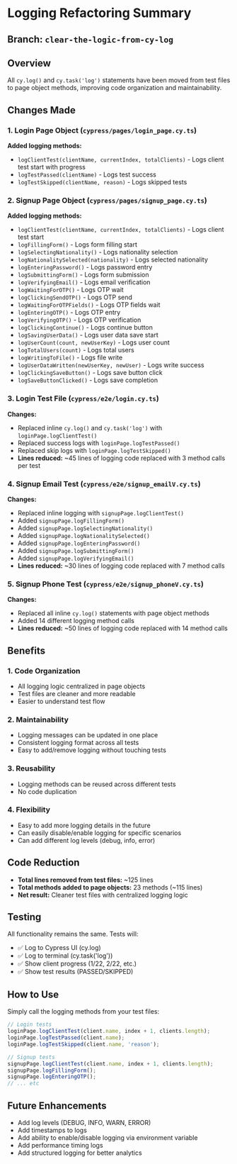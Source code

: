 # Logging Refactoring Summary

## Branch: `clear-the-logic-from-cy-log`

## Overview
All `cy.log()` and `cy.task('log')` statements have been moved from test files to page object methods, improving code organization and maintainability.

## Changes Made

### 1. Login Page Object (`cypress/pages/login_page.cy.ts`)
**Added logging methods:**
- `logClientTest(clientName, currentIndex, totalClients)` - Logs client test start with progress
- `logTestPassed(clientName)` - Logs test success
- `logTestSkipped(clientName, reason)` - Logs skipped tests

### 2. Signup Page Object (`cypress/pages/signup_page.cy.ts`)
**Added logging methods:**
- `logClientTest(clientName, currentIndex, totalClients)` - Logs client test start
- `logFillingForm()` - Logs form filling start
- `logSelectingNationality()` - Logs nationality selection
- `logNationalitySelected(nationality)` - Logs selected nationality
- `logEnteringPassword()` - Logs password entry
- `logSubmittingForm()` - Logs form submission
- `logVerifyingEmail()` - Logs email verification
- `logWaitingForOTP()` - Logs OTP wait
- `logClickingSendOTP()` - Logs OTP send
- `logWaitingForOTPFields()` - Logs OTP fields wait
- `logEnteringOTP()` - Logs OTP entry
- `logVerifyingOTP()` - Logs OTP verification
- `logClickingContinue()` - Logs continue button
- `logSavingUserData()` - Logs user data save start
- `logUserCount(count, newUserKey)` - Logs user count
- `logTotalUsers(count)` - Logs total users
- `logWritingToFile()` - Logs file write
- `logUserDataWritten(newUserKey, newUser)` - Logs write success
- `logClickingSaveButton()` - Logs save button click
- `logSaveButtonClicked()` - Logs save completion

### 3. Login Test File (`cypress/e2e/login.cy.ts`)
**Changes:**
- Replaced inline `cy.log()` and `cy.task('log')` with `loginPage.logClientTest()`
- Replaced success logs with `loginPage.logTestPassed()`
- Replaced skip logs with `loginPage.logTestSkipped()`
- **Lines reduced:** ~45 lines of logging code replaced with 3 method calls per test

### 4. Signup Email Test (`cypress/e2e/signup_emailV.cy.ts`)
**Changes:**
- Replaced inline logging with `signupPage.logClientTest()`
- Added `signupPage.logFillingForm()`
- Added `signupPage.logSelectingNationality()`
- Added `signupPage.logNationalitySelected()`
- Added `signupPage.logEnteringPassword()`
- Added `signupPage.logSubmittingForm()`
- Added `signupPage.logVerifyingEmail()`
- **Lines reduced:** ~30 lines of logging code replaced with 7 method calls

### 5. Signup Phone Test (`cypress/e2e/signup_phoneV.cy.ts`)
**Changes:**
- Replaced all inline `cy.log()` statements with page object methods
- Added 14 different logging method calls
- **Lines reduced:** ~50 lines of logging code replaced with 14 method calls

## Benefits

### 1. **Code Organization**
- All logging logic centralized in page objects
- Test files are cleaner and more readable
- Easier to understand test flow

### 2. **Maintainability**
- Logging messages can be updated in one place
- Consistent logging format across all tests
- Easy to add/remove logging without touching tests

### 3. **Reusability**
- Logging methods can be reused across different tests
- No code duplication

### 4. **Flexibility**
- Easy to add more logging details in the future
- Can easily disable/enable logging for specific scenarios
- Can add different log levels (debug, info, error)

## Code Reduction
- **Total lines removed from test files:** ~125 lines
- **Total methods added to page objects:** 23 methods (~115 lines)
- **Net result:** Cleaner test files with centralized logging logic

## Testing
All functionality remains the same. Tests will:
- ✅ Log to Cypress UI (cy.log)
- ✅ Log to terminal (cy.task('log'))
- ✅ Show client progress (1/22, 2/22, etc.)
- ✅ Show test results (PASSED/SKIPPED)

## How to Use
Simply call the logging methods from your test files:

```typescript
// Login tests
loginPage.logClientTest(client.name, index + 1, clients.length);
loginPage.logTestPassed(client.name);
loginPage.logTestSkipped(client.name, 'reason');

// Signup tests
signupPage.logClientTest(client.name, index + 1, clients.length);
signupPage.logFillingForm();
signupPage.logEnteringOTP();
// ... etc
```

## Future Enhancements
- Add log levels (DEBUG, INFO, WARN, ERROR)
- Add timestamps to logs
- Add ability to enable/disable logging via environment variable
- Add performance timing logs
- Add structured logging for better analytics
